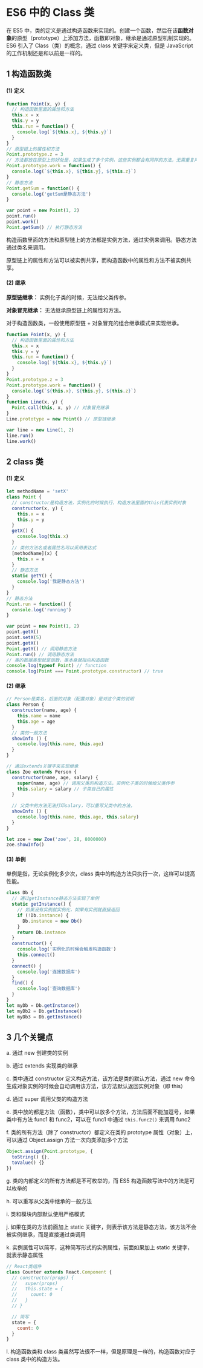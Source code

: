 # ES6 中的 Class 类

在 ES5 中，类的定义是通过构造函数来实现的。创建一个函数，然后在该**函数对象**的原型（prototype）上添加方法，函数即对象，继承是通过原型机制实现的。ES6 引入了 Class（类）的概念，通过 class 关键字来定义类，但是 JavaScript 的工作机制还是和以前是一样的。

## 1 构造函数类

#### (1) 定义

```javascript
function Point(x, y) {
  // 构造函数里面的属性和方法
  this.x = x
  this.y = y
  this.run = function() {
    console.log(`${this.x}, ${this.y}`)
  }
}
// 原型链上的属性和方法
Point.prototype.z = 3
// 方法都放在原型上的好处是，如果生成了多个实例，这些实例都会有同样的方法，无需重复声明方法
Point.prototype.work = function() {
  console.log(`${this.x}, ${this.y}, ${this.z}`)
}
// 静态方法
Point.getSum = function() {
  console.log('getSum是静态方法')
}

var point = new Point(1, 2)
point.run()
point.work()
Point.getSum() // 执行静态方法
```

构造函数里面的方法和原型链上的方法都是实例方法，通过实例来调用。静态方法通过类名来调用。

原型链上的属性和方法可以被实例共享，而构造函数中的属性和方法不被实例共享。

#### (2) 继承

**原型链继承：** 实例化子类的时候，无法给父类传参。

**对象冒充继承：** 无法继承原型链上的属性和方法。

对于构造函数类，一般使用原型链 + 对象冒充的组合继承模式来实现继承。

```javascript
function Point(x, y) {
  // 构造函数里面的属性和方法
  this.x = x
  this.y = y
  this.run = function() {
    console.log(`${this.x}, ${this.y}`)
  }
}
Point.prototype.z = 3
Point.prototype.work = function() {
  console.log(`${this.x}, ${this.y}, ${this.z}`)
}
function Line(x, y) {
  Point.call(this, x, y) // 对象冒充继承
}
Line.prototype = new Point() // 原型链继承

var line = new Line(1, 2)
line.run()
line.work()
```

## 2 class 类

#### (1) 定义

```javascript
let methodName = 'setX'
class Point {
  // constructor是构造方法，实例化的时候执行，构造方法里面的this代表实例对象
  constructor(x, y) {
    this.x = x
    this.y = y
  }
  getX() {
    console.log(this.x)
  }
  // 类的方法名或者属性名可以采用表达式
  [methodName](x) {
    this.x = x
  }
  // 静态方法
  static getY() {
    console.log('我是静态方法')
  }
}
// 静态方法
Point.run = function() {
  console.log('running')
}

var point = new Point(1, 2)
point.getX()
point.setX(5)
point.getX()
Point.getY() // 调用静态方法
Point.run() // 调用静态方法
// 类的数据类型就是函数，类本身就指向构造函数
console.log(typeof Point) // function
console.log(Point === Point.prototype.constructor) // true
```

#### (2) 继承

```javascript
// Person是类名，后面的对象（配置对象）是对这个类的说明
class Person {
  constructor(name, age) {
    this.name = name
    this.age = age
  }
  // 类的一般方法
  showInfo () {
    console.log(this.name, this.age)
  }
}

// 通过extends关键字来实现继承
class Zoe extends Person {
  constructor(name, age, salary) {
    super(name, age) // 调用父类的构造方法，实例化子类的时候给父类传参
    this.salary = salary // 子类自己的属性
  }
  
  // 父类中的方法无法打印salary，可以重写父类中的方法，
  showInfo () {
    console.log(this.name, this.age, this.salary)
  }
}

let zoe = new Zoe('zoe', 28, 8000000)
zoe.showInfo()
```

#### (3) 单例

单例是指，无论实例化多少次，class 类中的构造方法只执行一次，这样可以提高性能。

```javascript
class Db {
  // 通过getInstance静态方法实现了单例
  static getInstance() {
    // 如果没有实例就实例化，如果有实例就直接返回
    if (!Db.instance) {
      Db.instance = new Db()
    }
    return Db.instance
  }
  constructor() {
    console.log('实例化的时候会触发构造函数')
    this.connect()
  }
  connect() {
    console.log('连接数据库')
  }
  find() {
    console.log('查询数据库')
  }
}
let myDb = Db.getInstance()
let myDb2 = Db.getInstance()
let myDb3 = Db.getInstance()
```

## 3 几个关键点

a. 通过 new 创建类的实例

b. 通过 extends 实现类的继承

c. 类中通过 constructor 定义构造方法，该方法是类的默认方法，通过 new 命令生成对象实例的时候会自动调用该方法，该方法默认返回实例对象（即 this）

d. 通过 super 调用父类的构造方法

e. 类中放的都是方法（函数），类中可以放多个方法，方法后面不能加逗号，如果类中有方法 func1 和 func2，可以在 func1 中通过 `this.func2()` 来调用 func2

f. 类的所有方法（除了 constructor）都定义在类的 prototype 属性（对象）上，可以通过 Object.assign 方法一次向类添加多个方法

```javascript
Object.assign(Point.prototype, {
  toString() {},
  toValue() {}
})
```

g. 类的内部定义的所有方法都是不可枚举的，而 ES5 构造函数写法中的方法是可以枚举的

h. 可以重写从父类中继承的一般方法

i. 类和模块内部默认使用严格模式

j. 如果在类的方法前面加上 static 关键字，则表示该方法是静态方法，该方法不会被实例继承，而是直接通过类调用

k. 实例属性可以简写，这种简写形式的实例属性，前面如果加上 static 关键字，就表示静态属性

```javascript
// React类组件
class Counter extends React.Component {
  // constructor(props) {
  //   super(props)
  //   this.state = {
  //     count: 0
  //   }
  // }

  // 简写
  state = {
    count: 0
  }
}
```

l. 构造函数类和 class 类虽然写法很不一样，但是原理是一样的，构造函数对应于 class 类中的构造方法。
